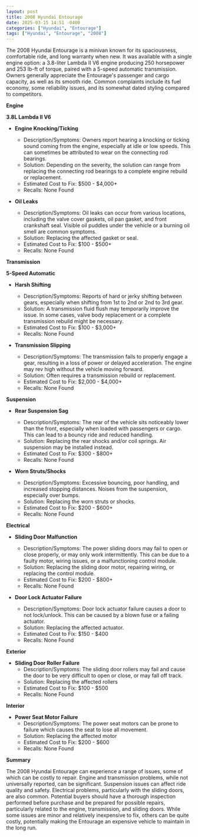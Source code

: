 ```yaml
---
layout: post
title: 2008 Hyundai Entourage
date: 2025-03-15 14:51 -0400
categories: ["Hyundai", "Entourage"]
tags: ["Hyundai", "Entourage", "2008"]
---
```

The 2008 Hyundai Entourage is a minivan known for its spaciousness, comfortable ride, and long warranty when new. It was available with a single engine option: a 3.8-liter Lambda II V6 engine producing 250 horsepower and 253 lb-ft of torque, paired with a 5-speed automatic transmission. Owners generally appreciate the Entourage's passenger and cargo capacity, as well as its smooth ride. Common complaints include its fuel economy, some reliability issues, and its somewhat dated styling compared to competitors.

**Engine**

**3.8L Lambda II V6**

*   **Engine Knocking/Ticking**
    *   Description/Symptoms: Owners report hearing a knocking or ticking sound coming from the engine, especially at idle or low speeds. This can sometimes be attributed to wear on the connecting rod bearings.
    *   Solution: Depending on the severity, the solution can range from replacing the connecting rod bearings to a complete engine rebuild or replacement.
    *   Estimated Cost to Fix: $500 - $4,000+
    *   Recalls: None Found

*   **Oil Leaks**
    *   Description/Symptoms: Oil leaks can occur from various locations, including the valve cover gaskets, oil pan gasket, and front crankshaft seal. Visible oil puddles under the vehicle or a burning oil smell are common symptoms.
    *   Solution: Replacing the affected gasket or seal.
    *   Estimated Cost to Fix: $100 - $500+
    *   Recalls: None Found

**Transmission**

**5-Speed Automatic**

*   **Harsh Shifting**
    *   Description/Symptoms: Reports of hard or jerky shifting between gears, especially when shifting from 1st to 2nd or 2nd to 3rd gear.
    *   Solution: A transmission fluid flush may temporarily improve the issue. In some cases, valve body replacement or a complete transmission rebuild might be necessary.
    *   Estimated Cost to Fix: $100 - $3,000+
    *   Recalls: None Found

*   **Transmission Slipping**
    *   Description/Symptoms: The transmission fails to properly engage a gear, resulting in a loss of power or delayed acceleration. The engine may rev high without the vehicle moving forward.
    *   Solution: Often requires a transmission rebuild or replacement.
    *   Estimated Cost to Fix: $2,000 - $4,000+
    *   Recalls: None Found

**Suspension**

*   **Rear Suspension Sag**
    *   Description/Symptoms: The rear of the vehicle sits noticeably lower than the front, especially when loaded with passengers or cargo. This can lead to a bouncy ride and reduced handling.
    *   Solution: Replacing the rear shocks and/or coil springs. Air suspension may be installed instead.
    *   Estimated Cost to Fix: $300 - $800+
    *   Recalls: None Found

*   **Worn Struts/Shocks**
    *   Description/Symptoms: Excessive bouncing, poor handling, and increased stopping distances. Noises from the suspension, especially over bumps.
    *   Solution: Replacing the worn struts or shocks.
    *   Estimated Cost to Fix: $200 - $600+
    *   Recalls: None Found

**Electrical**

*   **Sliding Door Malfunction**
    *   Description/Symptoms: The power sliding doors may fail to open or close properly, or may only work intermittently. This can be due to a faulty motor, wiring issues, or a malfunctioning control module.
    *   Solution: Replacing the sliding door motor, repairing wiring, or replacing the control module.
    *   Estimated Cost to Fix: $200 - $800+
    *   Recalls: None Found

*   **Door Lock Actuator Failure**
    *   Description/Symptoms: Door lock actuator failure causes a door to not lock/unlock. This can be caused by a blown fuse or a failing actuator.
    *   Solution: Replacing the affected actuator.
    *   Estimated Cost to Fix: $150 - $400
    *   Recalls: None Found

**Exterior**

*   **Sliding Door Roller Failure**
    *   Description/Symptoms: The sliding door rollers may fail and cause the door to be very difficult to open or close, or may fall off track.
    *   Solution: Replacing the affected rollers
    *   Estimated Cost to Fix: $100 - $500
    *   Recalls: None Found

**Interior**

*   **Power Seat Motor Failure**
    *   Description/Symptoms: The power seat motors can be prone to failure which causes the seat to lose all movement.
    *   Solution: Replacing the affected motor
    *   Estimated Cost to Fix: $200 - $600
    *   Recalls: None Found

**Summary**

The 2008 Hyundai Entourage can experience a range of issues, some of which can be costly to repair. Engine and transmission problems, while not universally reported, can be significant. Suspension issues can affect ride quality and safety. Electrical problems, particularly with the sliding doors, are also common. Potential buyers should have a thorough inspection performed before purchase and be prepared for possible repairs, particularly related to the engine, transmission, and sliding doors. While some issues are minor and relatively inexpensive to fix, others can be quite costly, potentially making the Entourage an expensive vehicle to maintain in the long run.

